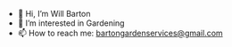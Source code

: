 - 👋 Hi, I’m Will Barton
- 👀 I’m interested in Gardening
- 📫 How to reach me: bartongardenservices@gmail.com

<!---
WillBarton96/WillBarton96 is a ✨ special ✨ repository because its `README.md` (this file) appears on your GitHub profile.
You can click the Preview link to take a look at your changes.
--->
